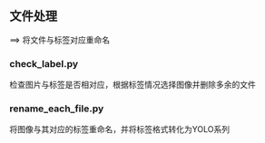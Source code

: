 ## 文件处理
==> 将文件与标签对应重命名

### check_label.py
检查图片与标签是否相对应，根据标签情况选择图像并删除多余的文件
### rename_each_file.py
将图像与其对应的标签重命名，并将标签格式转化为YOLO系列

